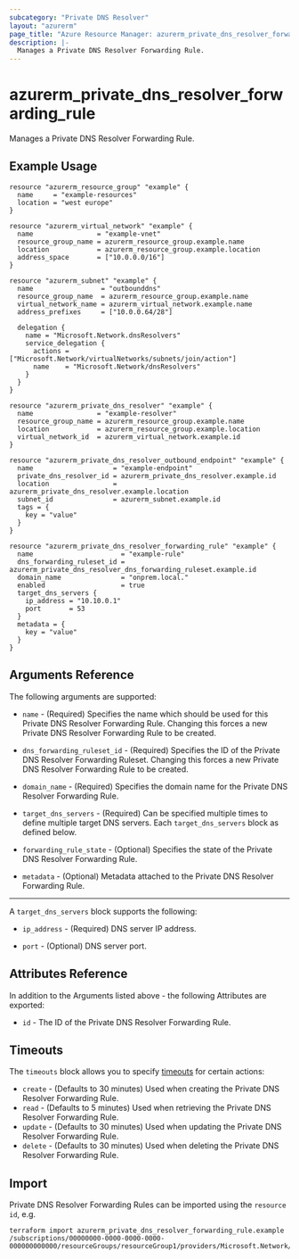 ```yaml
---
subcategory: "Private DNS Resolver"
layout: "azurerm"
page_title: "Azure Resource Manager: azurerm_private_dns_resolver_forwarding_rule"
description: |-
  Manages a Private DNS Resolver Forwarding Rule.
---
```


# azurerm_private_dns_resolver_forwarding_rule

Manages a Private DNS Resolver Forwarding Rule.

## Example Usage

```hcl
resource "azurerm_resource_group" "example" {
  name     = "example-resources"
  location = "west europe"
}

resource "azurerm_virtual_network" "example" {
  name                = "example-vnet"
  resource_group_name = azurerm_resource_group.example.name
  location            = azurerm_resource_group.example.location
  address_space       = ["10.0.0.0/16"]
}

resource "azurerm_subnet" "example" {
  name                 = "outbounddns"
  resource_group_name  = azurerm_resource_group.example.name
  virtual_network_name = azurerm_virtual_network.example.name
  address_prefixes     = ["10.0.0.64/28"]

  delegation {
    name = "Microsoft.Network.dnsResolvers"
    service_delegation {
      actions = ["Microsoft.Network/virtualNetworks/subnets/join/action"]
      name    = "Microsoft.Network/dnsResolvers"
    }
  }
}

resource "azurerm_private_dns_resolver" "example" {
  name                = "example-resolver"
  resource_group_name = azurerm_resource_group.example.name
  location            = azurerm_resource_group.example.location
  virtual_network_id  = azurerm_virtual_network.example.id
}

resource "azurerm_private_dns_resolver_outbound_endpoint" "example" {
  name                    = "example-endpoint"
  private_dns_resolver_id = azurerm_private_dns_resolver.example.id
  location                = azurerm_private_dns_resolver.example.location
  subnet_id               = azurerm_subnet.example.id
  tags = {
    key = "value"
  }
}

resource "azurerm_private_dns_resolver_forwarding_rule" "example" {
  name                      = "example-rule"
  dns_forwarding_ruleset_id = azurerm_private_dns_resolver_dns_forwarding_ruleset.example.id
  domain_name               = "onprem.local."
  enabled                   = true
  target_dns_servers {
    ip_address = "10.10.0.1"
    port       = 53
  }
  metadata = {
    key = "value"
  }
}
```

## Arguments Reference

The following arguments are supported:

* `name` - (Required) Specifies the name which should be used for this Private DNS Resolver Forwarding Rule. Changing this forces a new Private DNS Resolver Forwarding Rule to be created.

* `dns_forwarding_ruleset_id` - (Required) Specifies the ID of the Private DNS Resolver Forwarding Ruleset. Changing this forces a new Private DNS Resolver Forwarding Rule to be created.

* `domain_name` - (Required) Specifies the domain name for the Private DNS Resolver Forwarding Rule.

* `target_dns_servers` - (Required) Can be specified multiple times to define multiple target DNS servers. Each `target_dns_servers` block as defined below.

* `forwarding_rule_state` - (Optional) Specifies the state of the Private DNS Resolver Forwarding Rule.

* `metadata` - (Optional) Metadata attached to the Private DNS Resolver Forwarding Rule.

---

A `target_dns_servers` block supports the following:

* `ip_address` - (Required) DNS server IP address.

* `port` - (Optional) DNS server port.

## Attributes Reference

In addition to the Arguments listed above - the following Attributes are exported:

* `id` - The ID of the Private DNS Resolver Forwarding Rule.

## Timeouts

The `timeouts` block allows you to specify [timeouts](https://www.terraform.io/docs/configuration/resources.html#timeouts) for certain actions:

* `create` - (Defaults to 30 minutes) Used when creating the Private DNS Resolver Forwarding Rule.
* `read` - (Defaults to 5 minutes) Used when retrieving the Private DNS Resolver Forwarding Rule.
* `update` - (Defaults to 30 minutes) Used when updating the Private DNS Resolver Forwarding Rule.
* `delete` - (Defaults to 30 minutes) Used when deleting the Private DNS Resolver Forwarding Rule.

## Import

Private DNS Resolver Forwarding Rules can be imported using the `resource id`, e.g.

```shell
terraform import azurerm_private_dns_resolver_forwarding_rule.example /subscriptions/00000000-0000-0000-0000-000000000000/resourceGroups/resourceGroup1/providers/Microsoft.Network/dnsForwardingRulesets/dnsForwardingRuleset1/forwardingRules/forwardingRule1
```
